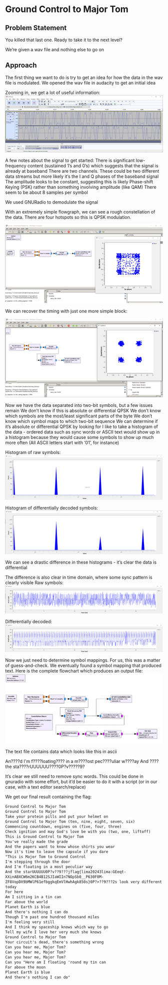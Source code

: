 # Ground Control to Major Tom
## Problem Statement
You killed that last one. Ready to take it to the next level?

We’re given a wav file and nothing else to go on

## Approach
The first thing we want to do is try to get an idea for how the data in the wav file is modulated. We opened the wav file in audacity to get an initial idea

Zooming in, we get a lot of useful information:
![figure 1](figure_1.png)

A few notes about the signal to get started: There is significant low-frequency content (sustained 1’s and 0’s) which suggests that the signal is already at baseband There are two channels. These could be two different data streams but more likely it’s the I and Q phases of the baseband signal The amplitude looks to be constant, suggesting this is likely Phase-shift Keying (PSK) rather than something involving amplitude (like QAM) There seem to be about 8 samples per symbol

We used GNURadio to demodulate the signal

With an extremely simple flowgraph, we can see a rough constellation of the data. There are four hotspots so this is QPSK modulation.

![figure 2](figure_2.png)

We can recover the timing with just one more simple block:

![figure 3](figure_3.png)

Now we have the data separated into two-bit symbols, but a few issues remain We don’t know if this is absolute or differential QPSK We don’t know which symbols are the most/least significant parts of the byte We don’t know which symbol maps to which two-bit sequence We can determine if it’s absolute or differential QPSK by looking for I like to take a histogram of the data - ordered data such as sync words or ASCII text would show up in a histogram because they would cause some symbols to show up much more often (All ASCII letters start with ‘01’, for instance)

Histogram of raw symbols:
![figure 4](figure_4.png)

Histogram of differentially decoded symbols:
![figure 5](figure_5.png)

We can see a drastic difference in these histograms - it’s clear the data is differential

The difference is also clear in time domain, where some sync pattern is clearly visible Raw symbols:
![figure 6](figure_6.png)

Differentially decoded:
![figure 7](figure_7.png)

Now we just need to determine symbol mappings. For us, this was a matter of guess-and-check. We eventually found a symbol mapping that produced text. Here is the complete flowchart which produces an output file:
![figure 8](figure_8.png)

The text file contains data which looks like this in ascii

An????d I'm f????loating???? in a m????ost pec????uliar w????ay And ????the sta????rUUUUUU????0P?v?????9?

It’s clear we still need to remove sync words. This could be done in gnuradio with some effort, but it’d be easier to do it with a script (or in our case, with a text editor search/replace)

We get our final result containing the flag:
```
Ground Control to Major Tom
Ground Control to Major Tom
Take your protein pills and put your helmet on
Ground Control to Major Tom (ten, nine, eight, seven, six)
Commencing countdown, engines on (five, four, three)
Check ignition and may God's love be with you (two, one, liftoff)
This is Ground Control to Major Tom
You've really made the grade
And the papers want to know whose shirts you wear
Now it's time to leave the capsule if you dare
"This is Major Tom to Ground Control
I'm stepping through the door
And I'm floating in a most peculiar way
And the starUUUUUU0P?v??9???jflag{lima20243lima:GEeqt-XXinABXCW6m2KCB4B12SJIaWIIn7NOpSb0__P630F0M-ZF8VopDX9bMWlP61efbggkqEmVlHwhAgk850s}0P?>??9???2s look very different today
For here
Am I sitting in a tin can
Far above the world
Planet Earth is blue
And there's nothing I can do
Though I'm past one hundred thousand miles
I'm feeling very still
And I think my spaceship knows which way to go
Tell my wife I love her very much she knows
Ground Control to Major Tom
Your circuit's dead, there's something wrong
Can you hear me, Major Tom?
Can you hear me, Major Tom?
Can you hear me, Major Tom?
Can you "Here am I floating 'round my tin can
Far above the moon
Planet Earth is blue
And there's nothing I can do"
```

